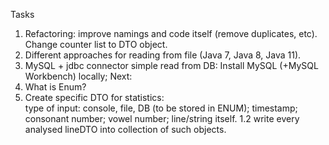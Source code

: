 Tasks
1. Refactoring: improve namings and code itself (remove duplicates, etc). Change counter list to DTO object.
2. Different approaches for reading from file (Java 7, Java 8, Java 11).
3. MySQL + jdbc connector simple read from DB:
        Install MySQL (+MySQL Workbench) locally;
Next:
0. What is Enum?
1. Create specific DTO for statistics:	
	type of input: console, file, DB (to be stored in ENUM);
	timestamp;
	consonant number;
	vowel number;
	line/string itself.
1.2 write every analysed lineDTO into collection of such objects.
